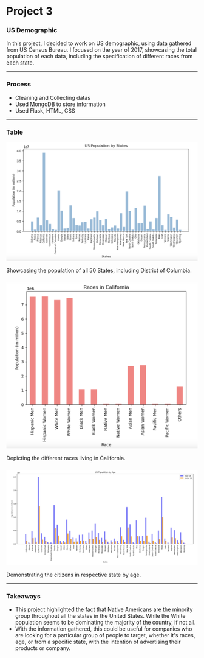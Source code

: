 # Project 3

### US Demographic

  In this project, I decided to work on US demographic, using data gathered from US Census Bureau. I focused on the year of 2017, showcasing the total population of each data, including the specification of different races from each state. 

  
----

### Process
- Cleaning and Collecting datas
- Used MongoDB to store information
- Used Flask, HTML, CSS

----
### Table
![](https://github.com/tramh725/project-3/blob/main/Images/US%20Population%20by%20States.png)

Showcasing the population of all 50 States, including District of Columbia. 

###

![](https://github.com/tramh725/project-3/blob/main/Images/Races%20in%20California.png)

Depicting the different races living in California.


###

![](https://github.com/tramh725/project-3/blob/main/Images/US%20Population%20by%20Age.png)

Demonstrating the citizens in respective state by age. 

----
### Takeaways

- This project highlighted the fact that Native Americans are the minority group throughout all the states in the United States. While the White population seems to be dominating the majority of the country, if not all. 
- With the information gathered, this could be useful for companies who are looking for a particular group of people to target, whether it's races, age, or from a specific state, with the intention of advertising their products or company.
